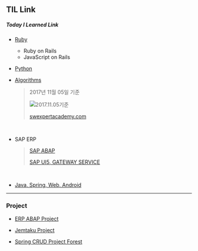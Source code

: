 ## TIL Link

##### Today I Learned Link

- [Ruby](https://github.com/solwish/TIL/tree/one/Ruby/project)
  - Ruby on Rails
  - JavaScript on Rails<br>
- [Python](https://github.com/solwish/python_project/tree/master/pandas)<br>


- [Algorithms](https://github.com/solwish/TIL/tree/one/Algorithms/SWTest/src/swExpert)

  > 2017년 11월 05일 기준
  >
  > ![2017.11.05기준](http://blogfiles.naver.net/MjAxNzEyMjdfMTg2/MDAxNTE0Mzc2NjcwNDE2.XVQyXYhR53YKX20ObNO-x321mkUZtCFMj_1GPqs-E0sg.Zba8rCQtjledFadTyc612htB_qP-xqVIfhlqTgu8va4g.PNG.solwish/%EC%BA%A1%EC%B2%98.PNG?type=w1)
  >
  > [swexpertacademy.com](https://www.swexpertacademy.com/main/main.do) 

<br>


- SAP ERP

  >[SAP ABAP](https://github.com/solwish/TIL/tree/one/abap)
  >
  >[SAP UI5, GATEWAY SERVICE](https://github.com/solwish/TIL/tree/one/SAP%20UI5)

  ​

- [Java, Spring, Web, Android](https://github.com/solwish/TIL/tree/one/Programming)


------

### Project

- [ERP ABAP Project](https://github.com/solwish/5k_project)



- [Jemtaku Project](https://github.com/solwish/solwish.github.io)



- [Spring CRUD Project Forest](https://github.com/solwish/TIL/tree/one/Programming/springworkspace/Forest) 



